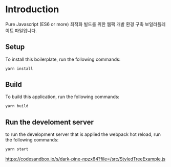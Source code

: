 # Introduction

Pure Javascript (ES6 or more) 최적화 빌드를 위한 웹팩 개발 환경 구축 보일러플레이트 파일입니다.

## Setup

To install this boilerplate, run the following commands:

```bash
yarn install
```

## Build

To build this application, run the following commands:

```bash
yarn build
```

## Run the develoment server

to run the development server that is applied the webpack hot reload, run the following commands:

```bash
yarn start
```

https://codesandbox.io/s/dark-pine-npzx64?file=/src/StyledTreeExample.js
